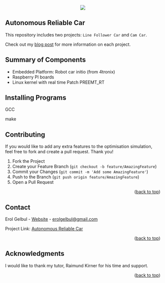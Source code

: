 <div id="top"></div>

<div style="text-align:center"><img src="images/main.cover.png" /></div>

<!-- ABOUT THE PROJECT -->
## Autonomous Reliable Car
This repository includes two projects: `Line Follower Car` and `Cam Car`.

Check out my [blog post]() for more information on each project.

## Summary of Components

* Embedded Platform: Robot car initio (from 4tronix)
* Raspberry PI boards
* Linux kernel with real time Patch PREEMT_RT


<!-- INSTALL -->
## Installing Programs

GCC

make




<!-- CONTRIBUTING -->
## Contributing

If you would like to add any extra features to the optimisation simulation, feel free to fork and create a pull request. Thank you!

1. Fork the Project
2. Create your Feature Branch (`git checkout -b feature/AmazingFeature`)
3. Commit your Changes (`git commit -m 'Add some AmazingFeature'`)
4. Push to the Branch (`git push origin feature/AmazingFeature`)
5. Open a Pull Request

<p align="right">(<a href="#top">back to top</a>)</p>




<!-- CONTACT -->
## Contact

Erol Gelbul - [Website](http://www.erolgelbul.com) - erolgelbul@gmail.com

Project Link: [Autonomous Reliable  Car](https://github.com/ErolGelbul/autonomous_reliable_car)

<p align="right">(<a href="#top">back to top</a>)</p>



<!-- ACKNOWLEDGMENTS -->
## Acknowledgments

I would like to thank my tutor, Raimund Kirner for his time and support.

<p align="right">(<a href="#top">back to top</a>)</p>
